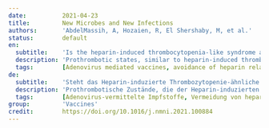 ```yaml
---
date:          2021-04-23
title:         New Microbes and New Infections
authors:       'AbdelMassih, A, Hozaien, R, El Shershaby, M, et al.'
status:        default
en:
  subtitle:    'Is the heparin-induced thrombocytopenia-like syndrome associated with ChAdOx vaccine related to the vaccine itself or to an autoimmune reaction to severe acute respiratory syndrome 2 coronavirus: insights and implications from previous reports in infected cases?'
  description: 'Prothrombotic states, similar to heparin-induced thrombocytopenia (HIT) in recipients of the ChAdOx vaccine, sounded alarm bells internationally. Equivalent episodes of HIT were detailed in several case reports of coronavirus disease 2019. This suggests a common pathogenesis and warrants a shift in the management of implicated cases.'
  tags:        [Adenovirus mediated vaccines, avoidance of heparin related anticoagulants, ChAdOx vaccine, COVID-19, PF4 antibodies, thrombotic thrombocytopenic purpura]
de:
  subtitle:    'Steht das Heparin-induzierte Thrombozytopenie-ähnliche Syndrom im Zusammenhang mit dem ChAdOx-Impfstoff mit dem Impfstoff selbst oder mit einer Autoimmunreaktion auf das Coronavirus des schweren akuten respiratorischen Syndroms 2 in Zusammenhang: Erkenntnisse und Implikationen aus früheren Berichten über infizierte Fälle?'
  description: 'Prothrombotische Zustände, die der Heparin-induzierten Thrombozytopenie (HIT) bei Empfängern des ChAdOx-Impfstoffs ähneln, ließen international die Alarmglocken schrillen. Entsprechende HIT-Episoden wurden in mehreren Fallberichten über Coronavirus-Erkrankungen 2019 beschrieben. Dies deutet auf eine gemeinsame Pathogenese hin und rechtfertigt eine Änderung der Behandlung der betroffenen Fälle.' 
  tags:        [Adenovirus-vermittelte Impfstoffe, Vermeidung von heparinähnlichen Antikoagulantien ChAdOx-Impfstoff, COVID-19, PF4-Antikörper, thrombotische thrombozytopenische Purpura]
group:         'Vaccines'
credit:        https://doi.org/10.1016/j.nmni.2021.100884
---
```


